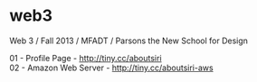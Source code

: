 web3
====
Web 3 / Fall 2013 / MFADT / Parsons the New School for Design

01 - Profile Page - http://tiny.cc/aboutsiri<br>
02 - Amazon Web Server - http://tiny.cc/aboutsiri-aws
